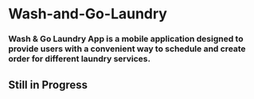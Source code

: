 # Wash-and-Go-Laundry
### Wash & Go Laundry App is a mobile application designed to provide users with a convenient way to schedule and create order for different laundry services.

## Still in Progress
